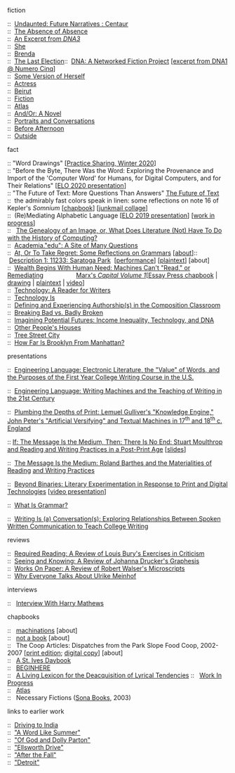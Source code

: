 fiction

::  [Undaunted: Future Narratives : Centaur](https://deftech.ch/future-narratives-2020/)<br>
::  [The Absence of Absence](https://brooklynrail.org/2019/06/fiction/The-Absence-of-Absence)<br>
::  [An Excerpt from _DNA3_](https://burninghousepress.com/2018/08/24/dna-by-johannah-rodgers/)<br>
::  [She](https://www.natbrut.com/johannah-rodgers)<br>
::  [Brenda](http://blacksunlit.com/2017/02/brenda-by-johannah-rodgers/)<br>
::  [The Last Election](http://www.brooklynrail.org/2016/11/fiction/the-last-election)::  [DNA: A Networked Fiction Project](http://www.brooklynrail.org/fiction/DNA/dna_excerpt.html) [[excerpt from DNA1 @ Numero Cinq]](http://numerocinqmagazine.com/2011/04/14/from-dna-a-novel-by-johannah-rodgers/)<br>
::  [Some Version of Herself](http://www.brooklynrail.org/2015/03/fiction/two-stories-from-portraits-and-conversations)<br>
::  [Actress<br>](http://www.brooklynrail.org/2015/03/fiction/two-stories-from-portraits-and-conversations)::  [Beirut](https://docs.google.com/document/d/1sRZwvbY_xxhaDnwbAbpZBdxbxnX8BOnDtNqQ8Ay5Nq4/edit?usp=sharing)<br>
::  [Fiction<br>](http://www.brooklynrail.org/2008/05/fiction/fiction)::  [Atlas<br>](http://www.harpandaltar.com/interior.php?t=s&i=2&p=15&e=24)::  [And/Or: A Novel](http://www.pierogi2000.com/2014/09/pierogi-press-no-10-johannah-rodgers-andor-a-novel/)<br>
::  [Portraits and Conversations<br>]()::  [Before Afternoon<br>](https://reader.exacteditions.com/issues/62586/spread/7)::  [Outside](http://www.brooklynrail.org/2003/08/fiction/outside)

fact

:: "Word Drawings" [[Practice Sharing, Winter 2020](https://www.researchcatalogue.net/view/835089/1019935/6956/1)]<br>
:: "Before the Byte, There Was the Word: Exploring the Provenance and Import of the 'Computer Word' for Humans, for Digital Computers, and for Their Relations" [[ELO 2020 presentation](https://stars.library.ucf.edu/elo2020/asynchronous/talks/11/)]<br>
:: "The Future of Text: More Questions Than Answers" [The Future of Text](https://johannahrodgers.github.io/Rodgers.Future.of.Text.pdf)<br>
::  the admirably fast colors speak in linen: some reflections on note 16 of Kepler's _Somnium_ [[chapbook](http://www.digitalcomposition.org/Rodgers.Keplers.Somnium.7x7.2019.pdf)] [[junkmail collage](https://johannahrodgers.wordpress.com/hybrid-objects-art-by-the-yard/)]<br>
::  (Re)Mediating Alphabetic Language [[ELO 2019 presentation](https://drive.google.com/file/d/1uYrIV2VBHR8isLG1q26s-JUIz992HQ7Z/view?usp=sharing)] [[work in progress](https://johannahrodgers.wordpress.com/remediating-alphabetic-language/)]<br>
::   [The Genealogy of an Image, or, What Does Literature (Not) Have To Do with the History of Computing?](http://www.mdpi.com/2076-0787/6/4/85)<br>
::  [Academia."edu": A Site of Many Questions](https://muse.jhu.edu/article/656451/pdf)<br>
::  [At, Or To Take Regret: Some Reflections on Grammars](https://nickm.com/taroko_gorge/at_or_to_take_regret/) [[about](https://drive.google.com/file/d/13eOKaC2qOfW7YGNSLdeAEtPYh77r8LUs/view?usp=sharing)]::  [Description 1: 11233: Saratoga Park](https://drive.google.com/file/d/0B_AWsp3ol_kVT0c0VExySmc0c0U/view?usp=sharing)  [[performance](http://apexart.org/events/double-take-17.php)] [[plaintext](https://docs.google.com/document/d/1TN16_vsRBkGNzepguoUIhOSdcO3M48jqlNQDjqufzfU/edit?usp=sharing)] [about]<br>
::  [Wealth Begins With Human Need: Machines Can't "Read," or Remediating](http://www.essaypress.org/ep-26/)                   [Marx's _Capital Volume 1_](http://www.essaypress.org/ep-26/)[[Essay Press chapbook](http://www.essaypress.org/ep-26/) | [drawing](https://drive.google.com/file/d/0B_AWsp3ol_kVNkJ4bzBMQWtMbm8/view?usp=sharing) | [plaintext](https://drive.google.com/file/d/0B_AWsp3ol_kVWmVHeXNRdDNHdlU/view?usp=sharing) | [video](https://vimeo.com/123200344)]<br>
::  [Technology: A Reader for Writers](http://global.oup.com/ushe/product/technology-9780199340736?lang=en&cc=us)<br>
::  [Technology Is](http://muse.jhu.edu/journals/wsq/v037/37.1-2.rodgers.html)<br>
::  [Defining and Experiencing Authorship(s) in the Composition Classroom]()<br>
::  [Breaking Bad vs. Badly Broken]()<br>
::  [Imagining Potential Futures: Income Inequality, Technology, and DNA]()<br>
::  [Other People's Houses](https://johannahrodgers.github.io/Rodgers.Other%20People's%20Houses.August.23.2010.pdf)<br>
::  [Tree Street City](http://www.brooklynrail.org/2003/04/streets/tree-street-city)<br>
::  [How Far Is Brooklyn From Manhattan?](http://www.brooklynrail.org/2007/12/local/how-far-is-brooklyn-from-manhattan)

presentations

::  [Engineering Language: Electronic Literature, the "Value" of Words, and the Purposes of the First Year College Writing Course in the U.S.](https://drive.google.com/file/d/1AIYcBOvMLoDlP6OxIMFC0vWvTFzmPfW0/view?usp=sharing)

::  [Engineering Language: Writing Machines and the Teaching of Writing in the 21st Century](https://docs.google.com/presentation/d/19FiQhndD-pVRAtfDD3luuIHKKwSWYcjQ8pri2aTwxD4/edit?usp=sharing)

::  [Plumbing the Depths of Print: Lemuel Gulliver's "Knowledge Engine," John Peter's "Artificial Versifying" and Textual Machines in 17<sup>th</sup> and 18<sup>th</sup> c. England](https://drive.google.com/file/d/0B_AWsp3ol_kVNnpJQm4xTWJhMVE/view?usp=sharing)

:: [If: The Message Is the Medium, Then: There Is No End: Stuart Moulthrop and Reading and Writing Practices in a Post-Print Age](https://drive.google.com/file/d/0B_AWsp3ol_kVMnZ0U21MMU81QWs/view?usp=sharing) [[slides](https://docs.google.com/presentation/d/1aXMRdbJVuEM5JKo6tYO4HbLihcFk6QFlrq3bEzJcSU8/edit?usp=sharing)]

::  [The Message Is the Medium: Roland Barthes and the Materialities of Reading](https://www.academia.edu/11511281/The_Message_is_the_Medium_Roland_Barthes_and_the_Materiality_of_Writing_and_Reading_Practices) [and Writing Practices](https://www.academia.edu/11511281/The_Message_is_the_Medium_Roland_Barthes_and_the_Materiality_of_Writing_and_Reading_Practices)

::  [Beyond Binaries: Literary Experimentation in Response to Print and Digital Technologies](https://elmcip.net/critical-writing/beyond-binaries-continuity-and-change-literary-experimentation-response-print-and) [[video presentation](https://vimeo.com/87189387)]

::  [What Is Grammar?](https://docs.google.com/presentation/d/177JdzQX4Zjc2oo96ZmtlTX7pLpsL9ahusLnymIOGNms/edit?usp=sharing)

::  [Writing Is (a) Conversation(s): Exploring Relationships Between Spoken Written Communication to Teach College Writing](https://drive.google.com/file/d/0B_AWsp3ol_kVNlp6MXltV3RQeXM/view)

reviews

::  [Required Reading: A Review of Louis Bury's Exercises in Criticism](http://www.brooklynrail.org/2015/06/books/required-reading)<br>
::  [Seeing and Knowing: A Review of Johanna Drucker's Graphesis](http://www.brooklynrail.org/2015/03/books/seeing-and-knowing-graphesis-visual-forms-of-knowledge-production)<br>
::  [Works On Paper: A Review of Robert Walser's Microscripts<br>](http://www.brooklynrail.org/2010/09/books/works-on-paper-by-johannah-rodgers)::  [Why Everyone Talks About Ulrike Meinhof](http://www.brooklynrail.org/2008/09/books/why-everyone-talks-about-ulrike-meinhof)

interviews

::   [Interview With Harry Mathews](http://www.brooklynrail.org/2005/06/books/agent-provocateur-harry-mathews)

chapbooks

::   [machinations](https://drive.google.com/file/d/0B_AWsp3ol_kVSEVaaHF2VE9SWGc/view?usp=sharing) [about]<br>
::   [not a book](https://drive.google.com/file/d/0B_AWsp3ol_kVMUE5a0o4OUg2MVE/edit?usp=sharing) [about]<br>
::   The Coop Articles: Dispatches from the Park Slope Food Coop, 2002-2007 [[print edition](http://www.berlspoetry.com/); [digital copy](https://drive.google.com/file/d/0B_AWsp3ol_kVVG1yWXNHWWlpVWM/view?usp=sharing)] [about]<br>
::   [A St. Ives Daybook](https://drive.google.com/file/d/0B_AWsp3ol_kVWThBemF2NFBneVU/view?usp=sharing)<br>
::   [BEGINHERE<br>](https://drive.google.com/file/d/0B_AWsp3ol_kVcktNRS04Z3Zkb3M/edit?usp=sharing)
::   [A Living Lexicon for the Deacquisition of Lyrical Tendencies](https://docs.google.com/document/d/1vGbTEsPNzWzxNecYRA_W1C9IRs3zPKMgoVqrfiygKqk/edit?usp=sharing)
::   [Work In Progress<br>](https://drive.google.com/file/d/0B_AWsp3ol_kVQkVoekxKaWxaTVk/edit?usp=sharing)
::   [Atlas<br>](https://drive.google.com/file/d/0B_AWsp3ol_kVSF9XcFNkS0NuS2s/edit?usp=sharing)
::   Necessary Fictions ([Sona Books](http://www.jillmagi.net/sona-books-archive), 2003)

links to earlier work

::  [Driving to India](https://drive.google.com/file/d/0B_AWsp3ol_kVTF9NRGJlTVV3MW8/view?usp=sharing)<br>
::  ["A Word Like Summer"](https://drive.google.com/file/d/0B_AWsp3ol_kVd2ZWSHVPS2h4dUk/view?usp=sharing)<br>
::  ["Of God and Dolly Parton"](https://drive.google.com/file/d/0B_AWsp3ol_kVc196WkxVTEthT2s/view?usp=sharing)<br>
::  ["Ellsworth Drive"](https://drive.google.com/file/d/0B_AWsp3ol_kVRW8taFJUR1pKT0k/view?usp=sharing)<br>
::  ["After the Fall"](https://drive.google.com/file/d/1ZgZpZLzzKbDQm5rx-lPSILUI0cmdyil5/view?usp=sharing)<br>
::  ["Detroit"](https://docs.google.com/document/d/115cDaQTUKIYvkwfSHA4RdQaDowMxMVJyE9SyHjdLJms/edit?usp=sharing)
